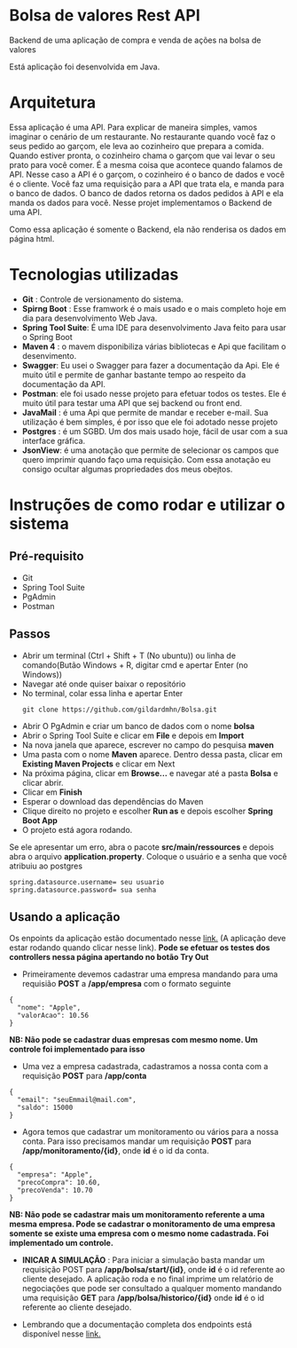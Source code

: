 # Bolsa de valores Rest API
Backend de uma aplicação de compra e venda de ações na bolsa de valores

Está aplicação foi desenvolvida em Java.

# Arquitetura
Essa aplicação é uma API. Para explicar de maneira simples, vamos imaginar o cenário de um restaurante. No restaurante quando você faz o seus pedido ao garçom, ele leva ao cozinheiro que prepara a comida. Quando estiver pronta, o cozinheiro chama o garçom que vai levar o seu prato para você comer. É a mesma coisa que acontece quando falamos de API. Nesse caso a API é o garçom, o cozinheiro é o banco de dados e você é o cliente. Você faz uma requisição para a API que trata ela, e manda para o banco de dados. O banco de dados retorna os dados pedidos à API e ela manda os dados para você. Nesse projet implementamos o Backend de uma API.

Como essa aplicação é somente o Backend, ela não renderisa os dados em página html.

# Tecnologias utilizadas
* **Git** : Controle de versionamento do sistema.
* **Spirng Boot** : Esse framwork é o mais usado e o mais completo hoje em dia para desenvolvimento Web Java.
* **Spring Tool Suite**: É uma IDE para desenvolvimento Java feito para usar o Spring Boot
* **Maven 4** : o mavem disponibiliza várias bibliotecas e Api que facilitam o desenvimento.
* **Swagger**: Eu usei o Swagger para fazer a documentação da Api. Ele é muito útil e permite de ganhar bastante tempo ao respeito da documentação da API.
* **Postman**: ele foi usado nesse projeto para efetuar todos os testes. Ele é muito útil para testar uma API que sej backend ou front end.
* **JavaMail** : é uma Api que permite de mandar e receber e-mail. Sua utilização é bem simples, é por isso que ele foi adotado nesse projeto
* **Postgres** : é um SGBD. Um dos mais usado hoje, fácil de usar com a sua interface gráfica.
* **JsonView**: é uma anotação que permite de selecionar os campos que quero imprimir quando faço uma requisição. Com essa anotação eu consigo ocultar algumas propriedades dos meus obejtos.

# Instruções de como rodar e utilizar o sistema

## Pré-requisito

* Git
* Spring Tool Suite
* PgAdmin
* Postman

## Passos

* Abrir um terminal (Ctrl + Shift + T (No ubuntu)) ou linha de comando(Butão Windows + R, digitar cmd e apertar Enter (no Windows))
* Navegar até onde quiser baixar o repositório
* No terminal, colar essa linha e apertar Enter
  ```
  git clone https://github.com/gildardmhn/Bolsa.git
  ```
* Abrir O PgAdmin e criar um banco de dados com o nome **bolsa**
* Abrir o Spring Tool Suite e clicar em **File** e depois em **Import**
* Na nova janela que aparece, escrever no campo do pesquisa **maven**
* Uma pasta com o nome **Maven** aparece. Dentro dessa pasta, clicar em **Existing Maven Projects** e clicar em Next
* Na próxima página, clicar em **Browse...** e navegar até a pasta **Bolsa** e clicar abrir.
* Clicar em  **Finish**
* Esperar o download das dependências do Maven
* Clique direito no projeto e escolher **Run as** e depois escolher **Spring Boot App**
* O projeto está agora rodando.

Se ele apresentar um erro, abra o pacote **src/main/ressources** e depois abra o arquivo **application.property**.
Coloque o usuário e a senha que você atribuiu ao postgres
 ```
spring.datasource.username= seu usuario
spring.datasource.password= sua senha 
```

## Usando a aplicação

Os enpoints da aplicação estão documentado nesse [link.](http://localhost:9000/swagger-ui.html) (A aplicação deve estar rodando quando clicar nesse link).
**Pode se efetuar os testes dos controllers nessa página apertando no botão Try Out**
* Primeiramente devemos cadastrar uma empresa mandando para uma requisião **POST** a **/app/empresa** com o formato seguinte
```
{
  "nome": "Apple",
  "valorAcao": 10.56
}
```
**NB: Não pode se cadastrar duas empresas com mesmo nome. Um controle foi implementado para isso**

* Uma vez a empresa cadastrada, cadastramos a nossa conta com a requisição **POST** para **/app/conta**
```
{
  "email": "seuEmmail@mail.com",
  "saldo": 15000
}
```

* Agora temos que cadastrar um monitoramento ou vários para a nossa conta. Para isso precisamos mandar um requisição **POST** para
**/app/monitoramento/{id}**, onde **id** é o id da conta.
```
{
  "empresa": "Apple",
  "precoCompra": 10.60,
  "precoVenda": 10.70
}
```

**NB: Não pode se cadastrar mais um monitoramento referente a uma mesma empresa. 
Pode se cadastrar o monitoramento de uma empresa somente se existe uma empresa com o mesmo nome cadastrada. Foi implementado um controle.**

* **INICAR A SIMULAÇÃO** : 
Para iniciar a simulação basta mandar um requisição POST para **/app/bolsa/start/{id}**, onde **id** é o id referente ao cliente desejado.
A aplicação roda e no final imprime um relatório de negociações que pode ser consultado a qualquer momento mandando uma 
requisição **GET** para **/app/bolsa/historico/{id}** onde **id** é o id referente ao cliente desejado.

* Lembrando que a documentação completa dos endpoints está disponível nesse [link.](http://localhost:9000/swagger-ui.html)

